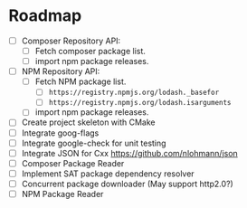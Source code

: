 

Roadmap
==============

- [ ] Composer Repository API:
  - [ ] Fetch composer package list.
  - [ ] import npm package releases.
- [ ] NPM Repository API:
  - [ ] Fetch NPM package list.
    - [ ] `https://registry.npmjs.org/lodash._basefor`
    - [ ] `https://registry.npmjs.org/lodash.isarguments`
  - [ ] import npm package releases.
- [ ] Create project skeleton with CMake
- [ ] Integrate goog-flags
- [ ] Integrate google-check for unit testing
- [ ] Integrate JSON for Cxx https://github.com/nlohmann/json
- [ ] Composer Package Reader
- [ ] Implement SAT package dependency resolver
- [ ] Concurrent package downloader (May support http2.0?)
- [ ] NPM Package Reader
